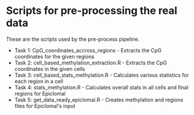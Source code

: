 # Scripts for pre-processing the real data
These are the scripts used by the pre-process pipeline.

- Task 1: CpG_coordinates_accross_regions - Extracts the CpG coordinates for the given regions
- Task 2: cell_based_methylation_extraction.R - Extracts the CpG coordinates in the given cells
- Task 3: cell_based_stats_methylation.R - Calculates various statistics for each region in a cell
- Task 4: stats_methylation.R - Calculates overall stats in all cells and final regions for Epiclomal
- Task 5: get_data_ready_epiclomal.R - Creates methylation and regions files for Epiclomal's input
